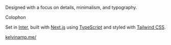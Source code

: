 Designed with a focus on details, minimalism, and typography.

Colophon

Set in [Inter](https://rsms.me/inter/), built with [Next.js](https://beta.nextjs.org/docs) using [TypeScript](https://www.typescriptlang.org/) and styled with [Tailwind CSS](https://tailwindcss.com/).

[kelvinamp.me/](https://kelvinamp.me)
